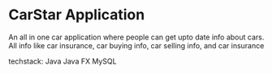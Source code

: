 # CarStar Application
An all in one car application where people can get upto date info about cars.
All info like car insurance, car buying info, car selling info, and car insurance

techstack:
Java 
Java FX
MySQL
